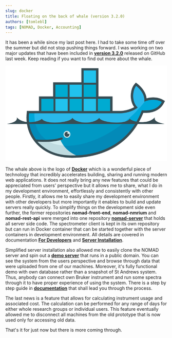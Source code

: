 ```yaml
---
slug: docker
title: Floating on the back of whale (version 3.2.0)
authors: [tomlebl]
tags: [NOMAD, Docker, Accounting]
---
```


It has been a while since my last post here. I had to take some time off over the summer but did not stop pushing things forward. I was working on two major updates that have been included in **[version 3.2.0](https://github.com/nomad-nmr/nomad-server/releases/tag/v3.2.0)** released on GitHub last week. Keep reading if you want to find out more about the whale.

<!--truncate-->

![Docker Logo](../static/img/docker-logo.png)

The whale above is the logo of **[Docker](https://www.docker.com/)** which is a wonderful piece of technology that incredibly accelerates building, sharing and running modern web applications. It does not really bring any new features that could be appreciated from users' perspective but it allows me to share, what I do in my development environment, effortlessly and consistently with other people. Firstly, it allows me to easily share my development environment with other developers but more importantly it enables to build and update servers really quickly. To simplify things on the development side even further, the former repositories **nomad-front-end**, **nomad-nmrium** and **nomad-rest-api** were merged into one repository **[nomad-server](https://github.com/nomad-nmr/nomad-spect-client)** that holds all server side code. The spectrometer client is kept in its own repository but can run in Docker container that can be started together with the server containers in development environment. All details are covered in documentation **[For Developers](../docs/getting-started/for-developers)** and **[Server Installation](../docs/getting-started/server-installation)**.

Simplified server installation also allowed me to easily clone the NOMAD server and spin out a **[demo server](http://demo.nomad-nmr.uk)** that runs in a public domain. You can see the system from the users perspective and browse through data that were uploaded from one of our machines. Moreover, it's fully functional demo with own database rather than a snapshot of St Andrews system. Thus, anybody can connect own Bruker instrument and run some spectra through it to have proper experience of using the system. There is a step by step guide in **[documentation](../docs/getting-started/tips)** that shall lead you through the process.

The last news is a feature that allows for calculating instrument usage and associated cost. The calculation can be performed for any range of days for either whole research groups or individual users. This feature eventually allowed me to disconnect all machines from the old prototype that is now used only for accessing old data.

That's it for just now but there is more coming through.
